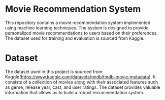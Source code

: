 # Movie Recommendation System
This repository contains a movie recommendation system implemented using machine learning techniques. The system is designed to provide personalized movie recommendations to users based on their preferences. The dataset used for training and evaluation is sourced from Kaggle.

# Dataset
The dataset used in this project is sourced from Kaggle(https://www.kaggle.com/datasets/tmdb/tmdb-movie-metadata). It consists of a collection of movies along with their associated features such as genre, release year, cast, and user ratings. The dataset provides valuable information that allows us to build a robust recommendation system.
